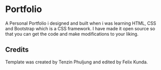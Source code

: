 # Portfolio 
A Personal Portfolio i designed and built when i was learning HTML, CSS and Bootstrap which is 
a CSS framework. I have made it open source so that you can get the code and make modifications to your liking.
## Credits
Template was created by Tenzin Phuljung and edited by Felix Kunda.
